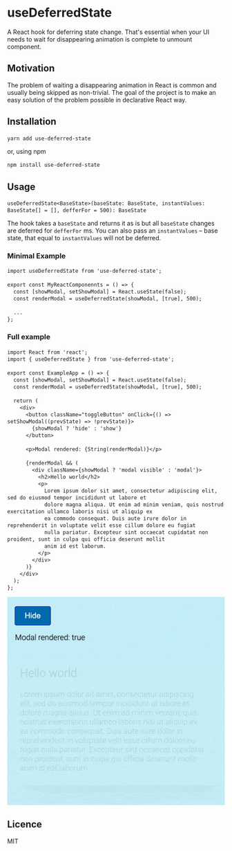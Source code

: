 # useDeferredState

A React hook for deferring state change. That's essential when your UI needs to wait for disappearing animation is complete to unmount component.

## Motivation

The problem of waiting a disappearing animation in React is common and usually being skipped as non-trivial. The goal of the project is to make an easy solution of the problem possible in declarative React way.

## Installation

```bash
yarn add use-deferred-state
```

or, using npm

```bash
npm install use-deferred-state
```

## Usage

```tsx
useDeferredState<BaseState>(baseState: BaseState, instantValues: BaseState[] = [], defferFor = 500): BaseState
```

The hook takes a `baseState` and returns it as is but all `baseState` changes are deferred for `defferFor` ms. You can also pass an `instantValues` – base state, that equal to `instantValues` will not be deferred.

### Minimal Example

```tsx
import useDeferredState from 'use-deferred-state';

export const MyReactComponennts = () => {
  const [showModal, setShowModal] = React.useState(false);
  const renderModal = useDeferredState(showModal, [true], 500);

  ...
};
```

### Full example

```tsx
import React from 'react';
import { useDeferredState } from 'use-deferred-state';

export const ExampleApp = () => {
  const [showModal, setShowModal] = React.useState(false);
  const renderModal = useDeferredState(showModal, [true], 500);

  return (
    <div>
      <button className="toggleButton" onClick={() => setShowModal((prevState) => !prevState)}>
        {showModal ? 'hide' : 'show'}
      </button>

      <p>Modal rendered: {String(renderModal)}</p>

      {renderModal && (
        <div className={showModal ? 'modal visible' : 'modal'}>
          <h2>Hello world</h2>
          <p>
            Lorem ipsum dolor sit amet, consectetur adipiscing elit, sed do eiusmod tempor incididunt ut labore et
            dolore magna aliqua. Ut enim ad minim veniam, quis nostrud exercitation ullamco laboris nisi ut aliquip ex
            ea commodo consequat. Duis aute irure dolor in reprehenderit in voluptate velit esse cillum dolore eu fugiat
            nulla pariatur. Excepteur sint occaecat cupidatat non proident, sunt in culpa qui officia deserunt mollit
            anim id est laborum.
          </p>
        </div>
      )}
    </div>
  );
};
```

![Demo](./demo.gif)

## Licence

MIT
